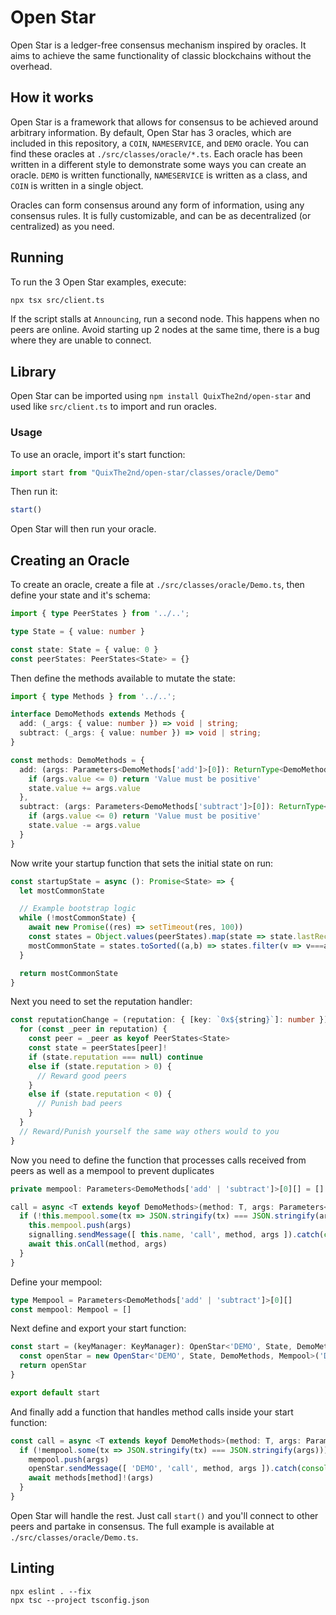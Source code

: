 # Open Star
Open Star is a ledger-free consensus mechanism inspired by oracles. It aims to achieve the same functionality of classic blockchains without the overhead.

## How it works
Open Star is a framework that allows for consensus to be achieved around arbitrary information. By default, Open Star has 3 oracles, which are included in this repository, a `COIN`, `NAMESERVICE`, and `DEMO` oracle. You can find these oracles at `./src/classes/oracle/*.ts`. Each oracle has been written in a different style to demonstrate some ways you can create an oracle. `DEMO` is written functionally, `NAMESERVICE` is written as a class, and `COIN` is written in a single object.

Oracles can form consensus around any form of information, using any consensus rules. It is fully customizable, and can be as decentralized (or centralized) as you need.

## Running
To run the 3 Open Star examples, execute:
```sh
npx tsx src/client.ts
```

If the script stalls at `Announcing`, run a second node. This happens when no peers are online. Avoid starting up 2 nodes at the same time, there is a bug where they are unable to connect.

## Library
Open Star can be imported using `npm install QuixThe2nd/open-star` and used like `src/client.ts` to import and run oracles.

### Usage
To use an oracle, import it's start function:
```ts
import start from "QuixThe2nd/open-star/classes/oracle/Demo"
```

Then run it:
```ts
start()
```

Open Star will then run your oracle.

## Creating an Oracle
To create an oracle, create a file at `./src/classes/oracle/Demo.ts`, then define your state and it's schema:
```ts
import { type PeerStates } from '../..';

type State = { value: number }

const state: State = { value: 0 }
const peerStates: PeerStates<State> = {}
```

Then define the methods available to mutate the state:
```ts
import { type Methods } from '../..';

interface DemoMethods extends Methods {
  add: (_args: { value: number }) => void | string;
  subtract: (_args: { value: number }) => void | string;
}

const methods: DemoMethods = {
  add: (args: Parameters<DemoMethods['add']>[0]): ReturnType<DemoMethods['add']> => {
    if (args.value <= 0) return 'Value must be positive'
    state.value += args.value
  },
  subtract: (args: Parameters<DemoMethods['subtract']>[0]): ReturnType<DemoMethods['subtract']> => {
    if (args.value <= 0) return 'Value must be positive'
    state.value -= args.value
  }
}
```

Now write your startup function that sets the initial state on run:
```ts
const startupState = async (): Promise<State> => {
  let mostCommonState

  // Example bootstrap logic
  while (!mostCommonState) {
    await new Promise((res) => setTimeout(res, 100))
    const states = Object.values(peerStates).map(state => state.lastReceive)
    mostCommonState = states.toSorted((a,b) => states.filter(v => v===a).length - states.filter(v => v===b).length).pop()
  }

  return mostCommonState
}
```

Next you need to set the reputation handler:
```ts
const reputationChange = (reputation: { [key: `0x${string}`]: number }): void => {
  for (const _peer in reputation) {
    const peer = _peer as keyof PeerStates<State>
    const state = peerStates[peer]!
    if (state.reputation === null) continue
    else if (state.reputation > 0) {
      // Reward good peers
    }
    else if (state.reputation < 0) {
      // Punish bad peers
    }
  }
  // Reward/Punish yourself the same way others would to you
}
```

Now you need to define the function that processes calls received from peers as well as a mempool to prevent duplicates
```ts
private mempool: Parameters<DemoMethods['add' | 'subtract']>[0][] = []

call = async <T extends keyof DemoMethods>(method: T, args: Parameters<DemoMethods[T]>[0], signalling: Signalling<Message>): Promise<void> => {
  if (!this.mempool.some(tx => JSON.stringify(tx) === JSON.stringify(args))) { // This should be done via signatures or something similar
    this.mempool.push(args)
    signalling.sendMessage([ this.name, 'call', method, args ]).catch(console.error)
    await this.onCall(method, args)
  }
}
```

Define your mempool:
```ts
type Mempool = Parameters<DemoMethods['add' | 'subtract']>[0][]
const mempool: Mempool = []
```

Next define and export your start function:
```ts
const start = (keyManager: KeyManager): OpenStar<'DEMO', State, DemoMethods, Mempool> => {
  const openStar = new OpenStar<'DEMO', State, DemoMethods, Mempool>('DEMO', { startupState, reputationChange, state, peerStates, call, mempool, methods, keyManager })
  return openStar
}

export default start
```

And finally add a function that handles method calls inside your start function:
```ts
const call = async <T extends keyof DemoMethods>(method: T, args: Parameters<DemoMethods[T]>[0]): Promise<void> => {
  if (!mempool.some(tx => JSON.stringify(tx) === JSON.stringify(args))) { // This should be done via signatures or something similar
    mempool.push(args)
    openStar.sendMessage([ 'DEMO', 'call', method, args ]).catch(console.error)
    await methods[method]!(args)
  }
}

```

Open Star will handle the rest. Just call `start()` and you'll connect to other peers and partake in consensus. The full example is available at `./src/classes/oracle/Demo.ts`.

## Linting
```
npx eslint . --fix
npx tsc --project tsconfig.json
```
